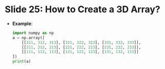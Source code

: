 # Slide 25: How to Create a 3D Array?

- **Example**:
  ```python
  import numpy as np
  a = np.array([
      [[311, 312, 313], [321, 322, 323], [331, 332, 333]],
      [[211, 212, 213], [221, 222, 223], [231, 232, 233]],
      [[111, 112, 113], [121, 122, 123], [131, 132, 133]]
  ])
  print(a)